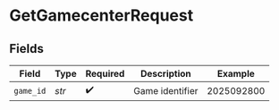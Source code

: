 # GetGamecenterRequest


## Fields

| Field              | Type               | Required           | Description        | Example            |
| ------------------ | ------------------ | ------------------ | ------------------ | ------------------ |
| `game_id`          | *str*              | :heavy_check_mark: | Game identifier    | 2025092800         |